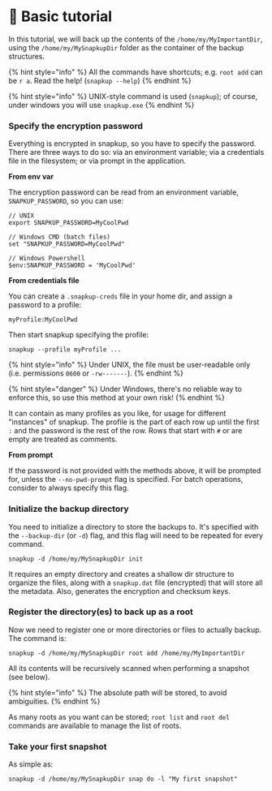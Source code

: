 # 🔢 Basic tutorial

In this tutorial, we will back up the contents of the `/home/my/MyImportantDir`, using the `/home/my/MySnapkupDir` folder as the container of the backup structures.&#x20;

{% hint style="info" %}
All the commands have shortcuts; e.g. `root add` can be `r a`. Read the help! (`snapkup --help`)
{% endhint %}

{% hint style="info" %}
UNIX-style command is used (`snapkup`); of course, under windows you will use `snapkup.exe`
{% endhint %}

### Specify the encryption password

Everything is encrypted in snapkup, so you have to specify the password. There are three ways to do so: via an environment variable; via a credentials file in the filesystem; or via prompt in the application.

**From env var**

The encryption password can be read from an environment variable, `SNAPKUP_PASSWORD`, so you can use:

```
// UNIX
export SNAPKUP_PASSWORD=MyCoolPwd

// Windows CMD (batch files)
set "SNAPKUP_PASSWORD=MyCoolPwd"

// Windows Powershell
$env:SNAPKUP_PASSWORD = 'MyCoolPwd'
```

**From credentials file**

You can create a `.snapkup-creds` file in your home dir, and assign a password to a profile:

```
myProfile:MyCoolPwd
```

Then start snapkup specifying the profile:

```
snapkup --profile myProfile ...
```

{% hint style="info" %}
Under UNIX, the file must be user-readable only (i.e. permissions `0600` or `-rw-------`).&#x20;
{% endhint %}

{% hint style="danger" %}
Under Windows, there's no reliable way to enforce this, so use this method at your own risk!
{% endhint %}

It can contain as many profiles as you like, for usage for different "instances" of snapkup. The profile is the part of each row up until the first `:` and the password is the rest of the row. Rows that start with `#` or are empty are treated as comments.

**From prompt**

If the password is not provided with the methods above, it will be prompted for, unless the `--no-pwd-prompt` flag is specified. For batch operations, consider to always specify this flag.

### Initialize the backup directory

You need to initialize a directory to store the backups to. It's specified with the `--backup-dir` (or `-d`) flag, and this flag will need to be repeated for every command.

```
snapkup -d /home/my/MySnapkupDir init
```

It requires an empty directory and creates a shallow dir structure to organize the files, along with a `snapkup.dat` file (encrypted) that will store all the metadata. Also, generates the encryption and checksum keys.

### Register the directory(es) to back up as a root

Now we need to register one or more directories or files to actually backup. The command is:

```
snapkup -d /home/my/MySnapkupDir root add /home/my/MyImportantDir
```

All its contents will be recursively scanned when performing a snapshot (see below).

{% hint style="info" %}
The absolute path will be stored, to avoid ambiguities.
{% endhint %}

As many roots as you want can be stored; `root list` and `root del` commands are available to manage the list of roots.

### Take your first snapshot

As simple as:

```
snapkup -d /home/my/MySnapkupDir snap do -l "My first snapshot"
```
